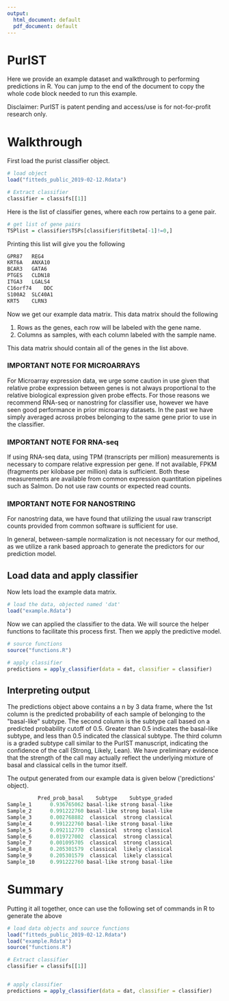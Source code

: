 ```yaml
---
output:
  html_document: default
  pdf_document: default
---
```

# PurIST

Here we provide an example dataset and walkthrough to performing predictions in R.  You can jump to the end of the document to copy the whole code block needed to run this example. 

Disclaimer:  PurIST is patent pending and access/use is for not-for-profit research only.

# Walkthrough
First load the purist classifier object.

```R
# load object
load("fitteds_public_2019-02-12.Rdata")

# Extract classifier 
classifier = classifs[[1]]
```

Here is the list of classifier genes, where each row pertains to a gene pair.  

```R
# get list of gene pairs
TSPlist = classifier$TSPs[classifier$fit$beta[-1]!=0,]

```

Printing this list will give you the following

```R
GPR87	REG4
KRT6A	ANXA10
BCAR3	GATA6
PTGES	CLDN18
ITGA3	LGALS4
C16orf74	DDC
S100A2	SLC40A1
KRT5	CLRN3
```

Now we get our example data matrix.  This data matrix should the following

1.  Rows as the genes, each row will be labeled with the gene name. 
2.  Columns as samples, with each column labeled with the sample name.  

This data matrix should contain all of the genes in the list above.  

### IMPORTANT NOTE FOR MICROARRAYS  

For Microarray expression data, we urge some caution in use given that relative probe expression between genes is not always proportional to the relative biological expression given probe effects.   For those reasons we recommend RNA-seq or nanostring for classifier use, however we have seen good performance in prior microarray datasets.   In the past we have simply averaged across probes belonging to the same gene prior to use in the classifier.  

### IMPORTANT NOTE FOR RNA-seq  

If using RNA-seq data, using TPM (transcripts per million) measurements is necessary to compare relative expression per gene.  If not available, FPKM (fragments per kilobase per million) data is sufficient.  Both these measurements are available from common expression quantitation pipelines such as Salmon. Do not use raw counts or expected read counts.  

### IMPORTANT NOTE FOR NANOSTRING  

For nanostring data, we have found that utilizing the usual raw transcript counts provided from common software is sufficient for use. 


In general, between-sample normalization is not necessary for our method, as we utilize a rank based approach to generate the predictors for our prediction model.  

## Load data and apply classifier

Now lets load the example data matrix. 

```R
# load the data, objected named 'dat'
load("example.Rdata")
```

Now we can applied the classifier to the data.  We will source the helper functions to facilitate this process first.  Then we apply the predictive model.  

```R
# source functions
source("functions.R")

# apply classifier
predictions = apply_classifier(data = dat, classifier = classifier)
```

## Interpreting output 

The predictions object above contains a n by 3 data frame, where the 1st column is the predicted probability of each sample  of belonging to the "basal-like" subtype.  The second column is the subtype call based on a predicted probability cutoff of 0.5.  Greater than 0.5 indicates the basal-like subtype, and less than 0.5 indicated the classical subtype.  The third column is a graded subtype call similar to the PurIST manuscript, indicating the confidence of the call (Strong, Likely, Lean).  We have preliminary evidence that the strength of the call may actually reflect the underlying mixture of basal and classical cells in the tumor itself.  

The output generated from our example data is given below ('predictions' object).  


```R
          Pred_prob_basal    Subtype    Subtype_graded
Sample_1      0.936765062 basal-like strong basal-like
Sample_2      0.991222760 basal-like strong basal-like
Sample_3      0.002768882  classical  strong classical
Sample_4      0.991222760 basal-like strong basal-like
Sample_5      0.092112770  classical  strong classical
Sample_6      0.019727002  classical  strong classical
Sample_7      0.001095705  classical  strong classical
Sample_8      0.205301579  classical  likely classical
Sample_9      0.205301579  classical  likely classical
Sample_10     0.991222760 basal-like strong basal-like
```

# Summary

Putting it all together, once can use the following set of commands in R to generate the above

```R
# load data objects and source functions
load("fitteds_public_2019-02-12.Rdata")
load("example.Rdata")
source("functions.R")

# Extract classifier 
classifier = classifs[[1]]


# apply classifier 
predictions = apply_classifier(data = dat, classifier = classifier)
```
